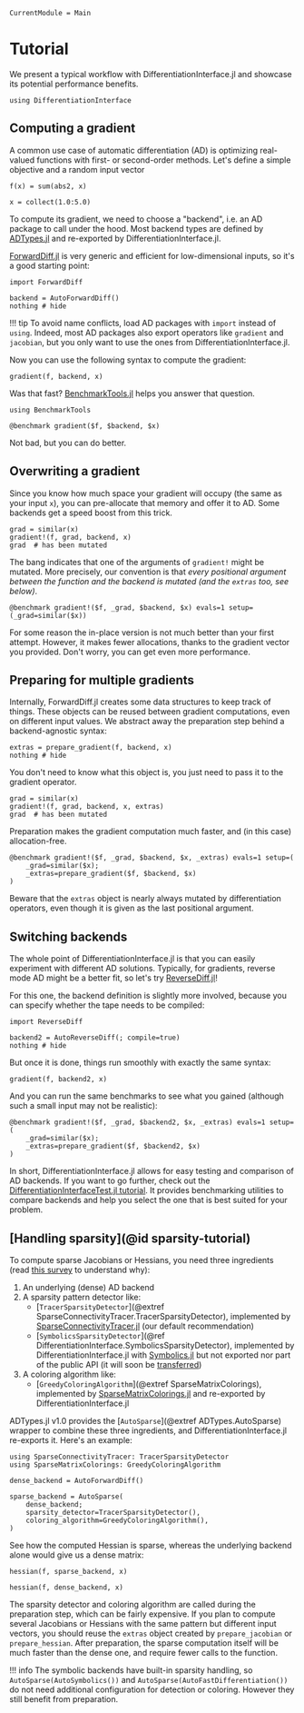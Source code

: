 ```@meta
CurrentModule = Main
```

# Tutorial

We present a typical workflow with DifferentiationInterface.jl and showcase its potential performance benefits.

```@example tuto
using DifferentiationInterface
```

## Computing a gradient

A common use case of automatic differentiation (AD) is optimizing real-valued functions with first- or second-order methods.
Let's define a simple objective and a random input vector

```@example tuto
f(x) = sum(abs2, x)

x = collect(1.0:5.0)
```

To compute its gradient, we need to choose a "backend", i.e. an AD package to call under the hood.
Most backend types are defined by [ADTypes.jl](https://github.com/SciML/ADTypes.jl) and re-exported by DifferentiationInterface.jl.

[ForwardDiff.jl](https://github.com/JuliaDiff/ForwardDiff.jl) is very generic and efficient for low-dimensional inputs, so it's a good starting point:

```@example tuto
import ForwardDiff

backend = AutoForwardDiff()
nothing # hide
```

!!! tip
    To avoid name conflicts, load AD packages with `import` instead of `using`.
    Indeed, most AD packages also export operators like `gradient` and `jacobian`, but you only want to use the ones from DifferentiationInterface.jl.

Now you can use the following syntax to compute the gradient:

```@example tuto
gradient(f, backend, x)
```

Was that fast?
[BenchmarkTools.jl](https://github.com/JuliaCI/BenchmarkTools.jl) helps you answer that question.

```@example tuto
using BenchmarkTools

@benchmark gradient($f, $backend, $x)
```

Not bad, but you can do better.

## Overwriting a gradient

Since you know how much space your gradient will occupy (the same as your input `x`), you can pre-allocate that memory and offer it to AD.
Some backends get a speed boost from this trick.

```@example tuto
grad = similar(x)
gradient!(f, grad, backend, x)
grad  # has been mutated
```

The bang indicates that one of the arguments of `gradient!` might be mutated.
More precisely, our convention is that _every positional argument between the function and the backend is mutated (and the `extras` too, see below)_.

```@example tuto
@benchmark gradient!($f, _grad, $backend, $x) evals=1 setup=(_grad=similar($x))
```

For some reason the in-place version is not much better than your first attempt.
However, it makes fewer allocations, thanks to the gradient vector you provided.
Don't worry, you can get even more performance.

## Preparing for multiple gradients

Internally, ForwardDiff.jl creates some data structures to keep track of things.
These objects can be reused between gradient computations, even on different input values.
We abstract away the preparation step behind a backend-agnostic syntax:

```@example tuto
extras = prepare_gradient(f, backend, x)
nothing # hide
```

You don't need to know what this object is, you just need to pass it to the gradient operator.

```@example tuto
grad = similar(x)
gradient!(f, grad, backend, x, extras)
grad  # has been mutated
```

Preparation makes the gradient computation much faster, and (in this case) allocation-free.

```@example tuto
@benchmark gradient!($f, _grad, $backend, $x, _extras) evals=1 setup=(
    _grad=similar($x);
    _extras=prepare_gradient($f, $backend, $x)
)
```

Beware that the `extras` object is nearly always mutated by differentiation operators, even though it is given as the last positional argument.

## Switching backends

The whole point of DifferentiationInterface.jl is that you can easily experiment with different AD solutions.
Typically, for gradients, reverse mode AD might be a better fit, so let's try [ReverseDiff.jl](https://github.com/JuliaDiff/ReverseDiff.jl)!

For this one, the backend definition is slightly more involved, because you can specify whether the tape needs to be compiled:

```@example tuto
import ReverseDiff

backend2 = AutoReverseDiff(; compile=true)
nothing # hide
```

But once it is done, things run smoothly with exactly the same syntax:

```@example tuto
gradient(f, backend2, x)
```

And you can run the same benchmarks to see what you gained (although such a small input may not be realistic):

```@example tuto
@benchmark gradient!($f, _grad, $backend2, $x, _extras) evals=1 setup=(
    _grad=similar($x);
    _extras=prepare_gradient($f, $backend2, $x)
)
```

In short, DifferentiationInterface.jl allows for easy testing and comparison of AD backends.
If you want to go further, check out the [DifferentiationInterfaceTest.jl tutorial](https://gdalle.github.io/DifferentiationInterface.jl/DifferentiationInterfaceTest/dev/tutorial/).
It provides benchmarking utilities to compare backends and help you select the one that is best suited for your problem.

## [Handling sparsity](@id sparsity-tutorial)

To compute sparse Jacobians or Hessians, you need three ingredients (read [this survey](https://epubs.siam.org/doi/10.1137/S0036144504444711) to understand why):

1. An underlying (dense) AD backend
2. A sparsity pattern detector like:
    - [`TracerSparsityDetector`](@extref SparseConnectivityTracer.TracerSparsityDetector), implemented by [SparseConnectivityTracer.jl](https://github.com/adrhill/SparseConnectivityTracer.jl) (our default recommendation)
    - [`SymbolicsSparsityDetector`](@ref DifferentiationInterface.SymbolicsSparsityDetector), implemented by DifferentiationInterface.jl with [Symbolics.jl](https://github.com/JuliaSymbolics/Symbolics.jl) but not exported nor part of the public API (it will soon be [transferred](https://github.com/JuliaSymbolics/Symbolics.jl/pull/1134))
3. A coloring algorithm like:
    - [`GreedyColoringAlgorithm`](@extref SparseMatrixColorings), implemented by [SparseMatrixColorings.jl](https://github.com/gdalle/SparseMatrixColorings.jl) and re-exported by DifferentiationInterface.jl

ADTypes.jl v1.0 provides the [`AutoSparse`](@extref ADTypes.AutoSparse) wrapper to combine these three ingredients, and DifferentiationInterface.jl re-exports it.
Here's an example:

```@example tuto
using SparseConnectivityTracer: TracerSparsityDetector
using SparseMatrixColorings: GreedyColoringAlgorithm

dense_backend = AutoForwardDiff()

sparse_backend = AutoSparse(
    dense_backend;
    sparsity_detector=TracerSparsityDetector(),
    coloring_algorithm=GreedyColoringAlgorithm(),
)
```

See how the computed Hessian is sparse, whereas the underlying backend alone would give us a dense matrix:

```@example tuto
hessian(f, sparse_backend, x)
```

```@example tuto
hessian(f, dense_backend, x)
```

The sparsity detector and coloring algorithm are called during the preparation step, which can be fairly expensive.
If you plan to compute several Jacobians or Hessians with the same pattern but different input vectors, you should reuse the `extras` object created by `prepare_jacobian` or `prepare_hessian`.
After preparation, the sparse computation itself will be much faster than the dense one, and require fewer calls to the function.

!!! info
    The symbolic backends have built-in sparsity handling, so `AutoSparse(AutoSymbolics())` and `AutoSparse(AutoFastDifferentiation())` do not need additional configuration for detection or coloring.
    However they still benefit from preparation.
